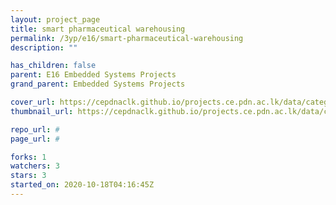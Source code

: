 ```yaml
---
layout: project_page
title: smart pharmaceutical warehousing
permalink: /3yp/e16/smart-pharmaceutical-warehousing
description: ""

has_children: false
parent: E16 Embedded Systems Projects
grand_parent: Embedded Systems Projects

cover_url: https://cepdnaclk.github.io/projects.ce.pdn.ac.lk/data/categories/3yp/cover_page.jpg
thumbnail_url: https://cepdnaclk.github.io/projects.ce.pdn.ac.lk/data/categories/3yp/thumbnail.jpg

repo_url: #
page_url: #

forks: 1
watchers: 3
stars: 3
started_on: 2020-10-18T04:16:45Z
---
```



